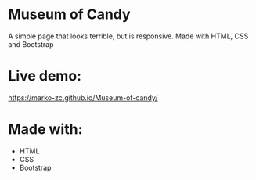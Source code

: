# Museum of Candy
A simple page that looks terrible, but is responsive. Made with HTML, CSS and Bootstrap

# Live demo:
https://marko-zc.github.io/Museum-of-candy/

# Made with:
- HTML
- CSS
- Bootstrap
